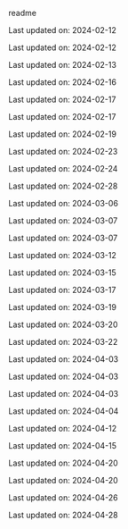 readme

Last updated on: 2024-02-12

Last updated on: 2024-02-12

Last updated on: 2024-02-13

Last updated on: 2024-02-16

Last updated on: 2024-02-17

Last updated on: 2024-02-17

Last updated on: 2024-02-19

Last updated on: 2024-02-23

Last updated on: 2024-02-24

Last updated on: 2024-02-28

Last updated on: 2024-03-06

Last updated on: 2024-03-07

Last updated on: 2024-03-07

Last updated on: 2024-03-12

Last updated on: 2024-03-15

Last updated on: 2024-03-17

Last updated on: 2024-03-19

Last updated on: 2024-03-20

Last updated on: 2024-03-22

Last updated on: 2024-04-03

Last updated on: 2024-04-03

Last updated on: 2024-04-03

Last updated on: 2024-04-04

Last updated on: 2024-04-12

Last updated on: 2024-04-15

Last updated on: 2024-04-20

Last updated on: 2024-04-20

Last updated on: 2024-04-26

Last updated on: 2024-04-28